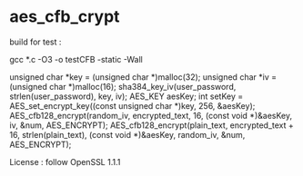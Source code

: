 # aes_cfb_crypt
build for test : 

gcc *.c -O3 -o testCFB -static -Wall


unsigned char *key = (unsigned char *)malloc(32);
unsigned char *iv = (unsigned char *)malloc(16);
sha384_key_iv(user_password, strlen(user_password), key, iv);
AES_KEY aesKey;
int setKey = AES_set_encrypt_key((const unsigned char *)key, 256, &aesKey);
AES_cfb128_encrypt(random_iv, encrypted_text, 16, (const void *)&aesKey, iv, &num, AES_ENCRYPT);
AES_cfb128_encrypt(plain_text, encrypted_text + 16, strlen(plain_text), (const void *)&aesKey, random_iv, &num, AES_ENCRYPT);

License : 
follow OpenSSL 1.1.1
